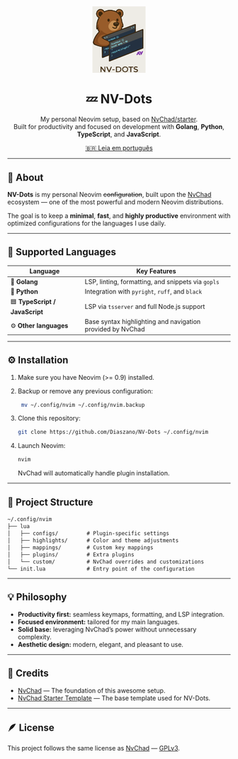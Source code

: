 <p align="center">
  <img src="../.github/assets/logo.svg" alt="NV-Dots logo" width="120"/>
</p>

<h1 align="center">💤 NV-Dots</h1>

<p align="center">
  My personal Neovim setup, based on
  <a href="https://github.com/NvChad/starter" target="_blank">NvChad/starter</a>.<br/>
  Built for productivity and focused on development with
  <b>Golang</b>, <b>Python</b>, <b>TypeScript</b>, and <b>JavaScript</b>.
</p>

<p align="center">
  <a href="../README.md">🇧🇷 Leia em português</a>
</p>

---

## 🚀 About

**NV-Dots** is my personal Neovim ~~configuration~~, built upon the [NvChad](https://github.com/NvChad/NvChad) ecosystem — one of the most powerful and modern Neovim distributions.

The goal is to keep a **minimal**, **fast**, and **highly productive** environment with optimized configurations for the languages I use daily.

---

## 🧠 Supported Languages

| Language | Key Features |
|-----------|---------------|
| 🦫 **Golang** | LSP, linting, formatting, and snippets via `gopls` |
| 🐍 **Python** | Integration with `pyright`, `ruff`, and `black` |
| 🟦 **TypeScript / JavaScript** | LSP via `tsserver` and full Node.js support |
| ⚙️ **Other languages** | Base syntax highlighting and navigation provided by NvChad |

---

## ⚙️ Installation

1. Make sure you have Neovim (>= 0.9) installed.
2. Backup or remove any previous configuration:
   ```bash
    mv ~/.config/nvim ~/.config/nvim.backup
    ````

3. Clone this repository:

   ```bash
   git clone https://github.com/Diaszano/NV-Dots ~/.config/nvim
   ```
4. Launch Neovim:

   ```bash
   nvim
   ```

   NvChad will automatically handle plugin installation.

---

## 🧩 Project Structure

```
~/.config/nvim
├── lua
│   ├── configs/         # Plugin-specific settings
│   ├── highlights/      # Color and theme adjustments
│   ├── mappings/        # Custom key mappings
│   ├── plugins/         # Extra plugins
│   └── custom/          # NvChad overrides and customizations
└── init.lua             # Entry point of the configuration
```

---

## 💡 Philosophy

* **Productivity first:** seamless keymaps, formatting, and LSP integration.
* **Focused environment:** tailored for my main languages.
* **Solid base:** leveraging NvChad’s power without unnecessary complexity.
* **Aesthetic design:** modern, elegant, and pleasant to use.

---

## 🧭 Credits

* [NvChad](https://github.com/NvChad/NvChad) — The foundation of this awesome setup.
* [NvChad Starter Template](https://github.com/NvChad/starter) — The base template used for NV-Dots.

---

## 🪶 License

This project follows the same license as [NvChad](https://github.com/NvChad/NvChad) — [GPLv3](https://www.gnu.org/licenses/gpl-3.0.html).
